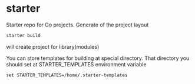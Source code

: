 # starter
Starter repo for Go projects. Generate of the project layout

```go
starter build
```

will create project for library(modules)

You can store templates for building at special directory. That directory you should set at STARTER_TEMPLATES environment variable

```
set STARTER_TEMPLATES=/home/.starter-templates
